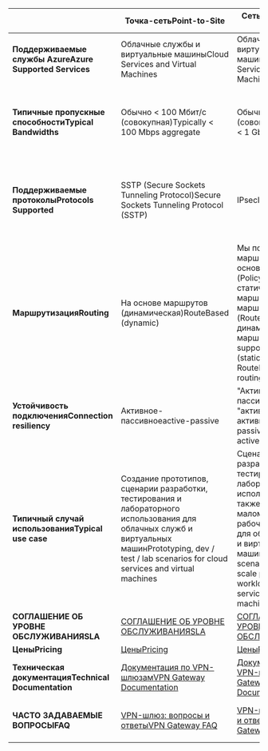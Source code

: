 |  | <span data-ttu-id="da9f4-101">**Точка-сеть**</span><span class="sxs-lookup"><span data-stu-id="da9f4-101">**Point-to-Site**</span></span> | <span data-ttu-id="da9f4-102">**Сеть-сеть**</span><span class="sxs-lookup"><span data-stu-id="da9f4-102">**Site-to-Site**</span></span> | <span data-ttu-id="da9f4-103">**ExpressRoute**</span><span class="sxs-lookup"><span data-stu-id="da9f4-103">**ExpressRoute**</span></span> |
| --- | --- | --- | --- |
| <span data-ttu-id="da9f4-104">**Поддерживаемые службы Azure**</span><span class="sxs-lookup"><span data-stu-id="da9f4-104">**Azure Supported Services**</span></span> |<span data-ttu-id="da9f4-105">Облачные службы и виртуальные машины</span><span class="sxs-lookup"><span data-stu-id="da9f4-105">Cloud Services and Virtual Machines</span></span> |<span data-ttu-id="da9f4-106">Облачные службы и виртуальные машины</span><span class="sxs-lookup"><span data-stu-id="da9f4-106">Cloud Services and Virtual Machines</span></span> |[<span data-ttu-id="da9f4-107">Список служб</span><span class="sxs-lookup"><span data-stu-id="da9f4-107">Services list</span></span>](../articles/expressroute/expressroute-faqs.md#supported-services) |
| <span data-ttu-id="da9f4-108">**Типичные пропускные способности**</span><span class="sxs-lookup"><span data-stu-id="da9f4-108">**Typical Bandwidths**</span></span> |<span data-ttu-id="da9f4-109">Обычно < 100 Мбит/с (совокупная)</span><span class="sxs-lookup"><span data-stu-id="da9f4-109">Typically < 100 Mbps aggregate</span></span> |<span data-ttu-id="da9f4-110">Обычно < 1 Гбит/с (совокупная)</span><span class="sxs-lookup"><span data-stu-id="da9f4-110">Typically < 1 Gbps aggregate</span></span> |<span data-ttu-id="da9f4-111">50 Мбит/с, 100 Мбит/с, 200 Мбит/с, 500 Мбит/с, 1 Гбит/с, 2 Гбит/с, 5 Гбит/с, 10 Гбит/с</span><span class="sxs-lookup"><span data-stu-id="da9f4-111">50 Mbps, 100 Mbps, 200 Mbps, 500 Mbps, 1 Gbps, 2 Gbps, 5 Gbps, 10 Gbps</span></span> |
| <span data-ttu-id="da9f4-112">**Поддерживаемые протоколы**</span><span class="sxs-lookup"><span data-stu-id="da9f4-112">**Protocols Supported**</span></span> |<span data-ttu-id="da9f4-113">SSTP (Secure Sockets Tunneling Protocol)</span><span class="sxs-lookup"><span data-stu-id="da9f4-113">Secure Sockets Tunneling Protocol (SSTP)</span></span> |<span data-ttu-id="da9f4-114">IPsec</span><span class="sxs-lookup"><span data-stu-id="da9f4-114">IPsec</span></span> |<span data-ttu-id="da9f4-115">Прямое подключение через виртуальные сети, технологии виртуальных частных сетей NSP (MPLS, VPLS)</span><span class="sxs-lookup"><span data-stu-id="da9f4-115">Direct connection over VLANs, NSP's VPN technologies (MPLS, VPLS,...)</span></span> |
| <span data-ttu-id="da9f4-116">**Маршрутизация**</span><span class="sxs-lookup"><span data-stu-id="da9f4-116">**Routing**</span></span> |<span data-ttu-id="da9f4-117">На основе маршрутов (динамическая)</span><span class="sxs-lookup"><span data-stu-id="da9f4-117">RouteBased (dynamic)</span></span> |<span data-ttu-id="da9f4-118">Мы поддерживаем маршрутизацию на основе политик (PolicyBased, статическая маршрутизация) и маршрутов (RouteBased, VPN с динамической маршрутизацией).</span><span class="sxs-lookup"><span data-stu-id="da9f4-118">We support PolicyBased (static routing) and RouteBased (dynamic routing VPN)</span></span> |<span data-ttu-id="da9f4-119">BGP</span><span class="sxs-lookup"><span data-stu-id="da9f4-119">BGP</span></span> |
| <span data-ttu-id="da9f4-120">**Устойчивость подключения**</span><span class="sxs-lookup"><span data-stu-id="da9f4-120">**Connection resiliency**</span></span> |<span data-ttu-id="da9f4-121">Активное-пассивное</span><span class="sxs-lookup"><span data-stu-id="da9f4-121">active-passive</span></span> |<span data-ttu-id="da9f4-122">"Активный — пассивный" или "активный —активный"</span><span class="sxs-lookup"><span data-stu-id="da9f4-122">active-passive or active-active</span></span> |<span data-ttu-id="da9f4-123">Активное-активное</span><span class="sxs-lookup"><span data-stu-id="da9f4-123">active-active</span></span> |
| <span data-ttu-id="da9f4-124">**Типичный случай использования**</span><span class="sxs-lookup"><span data-stu-id="da9f4-124">**Typical use case**</span></span> |<span data-ttu-id="da9f4-125">Создание прототипов, сценарии разработки, тестирования и лабораторного использования для облачных служб и виртуальных машин</span><span class="sxs-lookup"><span data-stu-id="da9f4-125">Prototyping, dev / test / lab scenarios for cloud services and virtual machines</span></span> |<span data-ttu-id="da9f4-126">Сценарии разработки, тестирования и лабораторного использования, а также маломасштабные рабочие нагрузки для облачных служб и виртуальных машин</span><span class="sxs-lookup"><span data-stu-id="da9f4-126">Dev / test / lab scenarios and small scale production workloads for cloud services and virtual machines</span></span> |<span data-ttu-id="da9f4-127">Доступ к tooall Azure службы (проверенные список) уровня предприятия и критически важных рабочих нагрузок резервного копирования, большие наборы данных, Azure в качестве сайта аварийного восстановления</span><span class="sxs-lookup"><span data-stu-id="da9f4-127">Access tooall Azure services (validated list), Enterprise-class and mission critical workloads, Backup, Big Data, Azure as a DR site</span></span> |
| <span data-ttu-id="da9f4-128">**СОГЛАШЕНИЕ ОБ УРОВНЕ ОБСЛУЖИВАНИЯ**</span><span class="sxs-lookup"><span data-stu-id="da9f4-128">**SLA**</span></span> |[<span data-ttu-id="da9f4-129">СОГЛАШЕНИЕ ОБ УРОВНЕ ОБСЛУЖИВАНИЯ</span><span class="sxs-lookup"><span data-stu-id="da9f4-129">SLA</span></span>](https://azure.microsoft.com/support/legal/sla/) |[<span data-ttu-id="da9f4-130">СОГЛАШЕНИЕ ОБ УРОВНЕ ОБСЛУЖИВАНИЯ</span><span class="sxs-lookup"><span data-stu-id="da9f4-130">SLA</span></span>](https://azure.microsoft.com/support/legal/sla/) |[<span data-ttu-id="da9f4-131">СОГЛАШЕНИЕ ОБ УРОВНЕ ОБСЛУЖИВАНИЯ</span><span class="sxs-lookup"><span data-stu-id="da9f4-131">SLA</span></span>](https://azure.microsoft.com/support/legal/sla/) |
| <span data-ttu-id="da9f4-132">**Цены**</span><span class="sxs-lookup"><span data-stu-id="da9f4-132">**Pricing**</span></span> |[<span data-ttu-id="da9f4-133">Цены</span><span class="sxs-lookup"><span data-stu-id="da9f4-133">Pricing</span></span>](https://azure.microsoft.com/pricing/details/vpn-gateway/) |[<span data-ttu-id="da9f4-134">Цены</span><span class="sxs-lookup"><span data-stu-id="da9f4-134">Pricing</span></span>](https://azure.microsoft.com/pricing/details/vpn-gateway/) |[<span data-ttu-id="da9f4-135">Цены</span><span class="sxs-lookup"><span data-stu-id="da9f4-135">Pricing</span></span>](https://azure.microsoft.com/pricing/details/expressroute/) |
| <span data-ttu-id="da9f4-136">**Техническая документация**</span><span class="sxs-lookup"><span data-stu-id="da9f4-136">**Technical Documentation**</span></span> |[<span data-ttu-id="da9f4-137">Документация по VPN-шлюзам</span><span class="sxs-lookup"><span data-stu-id="da9f4-137">VPN Gateway Documentation</span></span>](https://azure.microsoft.com/documentation/services/vpn-gateway/) |[<span data-ttu-id="da9f4-138">Документация по VPN-шлюзам</span><span class="sxs-lookup"><span data-stu-id="da9f4-138">VPN Gateway Documentation</span></span>](https://azure.microsoft.com/documentation/services/vpn-gateway/) |[<span data-ttu-id="da9f4-139">Документация по ExpressRoute</span><span class="sxs-lookup"><span data-stu-id="da9f4-139">ExpressRoute Documentation</span></span>](https://azure.microsoft.com/documentation/services/expressroute/) |
| <span data-ttu-id="da9f4-140">**ЧАСТО ЗАДАВАЕМЫЕ ВОПРОСЫ**</span><span class="sxs-lookup"><span data-stu-id="da9f4-140">**FAQ**</span></span> |[<span data-ttu-id="da9f4-141">VPN-шлюз: вопросы и ответы</span><span class="sxs-lookup"><span data-stu-id="da9f4-141">VPN Gateway FAQ</span></span>](../articles/vpn-gateway/vpn-gateway-vpn-faq.md) |[<span data-ttu-id="da9f4-142">VPN-шлюз: вопросы и ответы</span><span class="sxs-lookup"><span data-stu-id="da9f4-142">VPN Gateway FAQ</span></span>](../articles/vpn-gateway/vpn-gateway-vpn-faq.md) |[<span data-ttu-id="da9f4-143">Часто задаваемые вопросы об ExpressRoute</span><span class="sxs-lookup"><span data-stu-id="da9f4-143">ExpressRoute FAQ</span></span>](../articles/expressroute/expressroute-faqs.md) |

